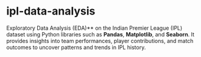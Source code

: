 # ipl-data-analysis
Exploratory Data Analysis (EDA)** on the Indian Premier League (IPL) dataset using Python libraries such as **Pandas**, **Matplotlib**, and **Seaborn**. It provides insights into team performances, player contributions, and match outcomes to uncover patterns and trends in IPL history.
